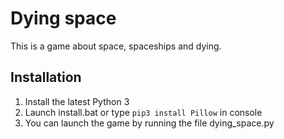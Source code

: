 # Dying space

This is a game about space, spaceships and dying.


## Installation

1. Install the latest Python 3
2. Launch install.bat or type `pip3 install Pillow` in console
3. You can launch the game by running the file dying_space.py